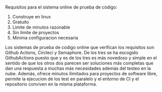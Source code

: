 Requisitos para el sistema online de prueba de código:
1. Construye en linux
2. Gratuito
3. Limite de minutos razonable
4. Sin limite de proyectos
5. Minima configuracion necesaria

Los sistemas de prueba de codigo online que verifican los requisitos son Github Actions, Circleci y Semaphore.
De los tres se ha escogido GithubActions puesto que y es de los tres es más novedoso y simple en el sentido de que los otros dos parecen ser soluciones más completas que dan una respuesta a muchas más necesidades además del testeo en la nube.
Además, ofrece minutos ilimitados para proyectos de software libre, permite la ejecucion de los test en paralelo y el entorno de CI y el repositorio conviven en la misma plataforma.
